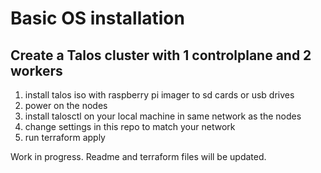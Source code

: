 # Basic OS installation

## Create a Talos cluster with 1 controlplane and 2 workers

1. install talos iso with raspberry pi imager to sd cards or usb drives
2. power on the nodes
3. install talosctl on your local machine in same network as the nodes
4. change settings in this repo to match your network
5. run terraform apply

Work in progress. Readme and terraform files will be updated.
